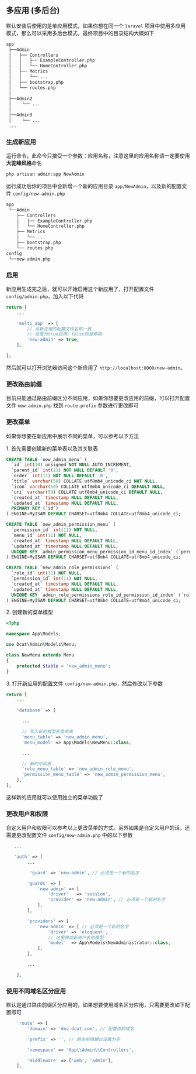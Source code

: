 ## 多应用 (多后台)

默认安装后使用的是单应用模式，如果你想在同一个 `laravel` 项目中使用多应用模式，那么可以采用多后台模式，最终项目中的目录结构大概如下

```php
app
 ├──Admin
 │   ├── Controllers
 │   │   ├── ExampleController.php
 │   │   └── HomeController.php
 │   ├── Metrics
 │   │   └── ...
 │   ├── bootstrap.php
 │   └── routes.php
 │
 ├──Admin2
 │    └── ...
 │   
 │──Admin3
 │    └── ...
 ...
```

### 生成新应用

运行命令，此命令只接受一个参数：应用名称，注意这里的应用名称请一定要使用**大驼峰风格**命名

```php
php artisan admin:app NewAdmin
```

运行成功后你的项目中会新增一个新的应用目录 `app/NewAdmin`，以及新的配置文件 `config/new-admin.php`

```php
app
 └──Admin
    ├── Controllers
    │   ├── ExampleController.php
    │   └── HomeController.php
    ├── Metrics
    │   └── ...
    ├── bootstrap.php
    └── routes.php
config
 └──new-admin.php
```

### 启用

新应用生成完之后，就可以开始启用这个新应用了，打开配置文件 `config/admin.php`，加入以下代码

```php
return [
    ...

    'multi_app' => [
        // 与新应用的配置文件名称一致
        // 设置为true启用，false则是停用
        'new-admin' => true,
    ],

];
```

然后就可以打开浏览器访问这个新应用了 `http://localhost:8000/new-admin`。

### 更改路由前缀

目前只能通过路由前缀区分不同应用，如果你想要更改应用的前缀，可以打开配置文件 `new-admin.php` 找到 `route.prefix` 参数进行更改即可

### 更改菜单

如果你想要在新应用中展示不同的菜单，可以参考以下方法

1\. 首先需要创建新的菜单表以及其关联表

```sql
CREATE TABLE `new_admin_menu` (
  `id` int(10) unsigned NOT NULL AUTO_INCREMENT,
  `parent_id` int(11) NOT NULL DEFAULT '0',
  `order` int(11) NOT NULL DEFAULT '0',
  `title` varchar(50) COLLATE utf8mb4_unicode_ci NOT NULL,
  `icon` varchar(50) COLLATE utf8mb4_unicode_ci DEFAULT NULL,
  `uri` varchar(50) COLLATE utf8mb4_unicode_ci DEFAULT NULL,
  `created_at` timestamp NULL DEFAULT NULL,
  `updated_at` timestamp NULL DEFAULT NULL,
  PRIMARY KEY (`id`)
) ENGINE=MyISAM DEFAULT CHARSET=utf8mb4 COLLATE=utf8mb4_unicode_ci;

CREATE TABLE `new_admin_permission_menu` (
  `permission_id` int(11) NOT NULL,
  `menu_id` int(11) NOT NULL,
  `created_at` timestamp NULL DEFAULT NULL,
  `updated_at` timestamp NULL DEFAULT NULL,
  UNIQUE KEY `admin_permission_menu_permission_id_menu_id_index` (`permission_id`,`menu_id`) USING BTREE
) ENGINE=MyISAM DEFAULT CHARSET=utf8mb4 COLLATE=utf8mb4_unicode_ci;

CREATE TABLE `new_admin_role_permissions` (
  `role_id` int(11) NOT NULL,
  `permission_id` int(11) NOT NULL,
  `created_at` timestamp NULL DEFAULT NULL,
  `updated_at` timestamp NULL DEFAULT NULL,
  UNIQUE KEY `admin_role_permissions_role_id_permission_id_index` (`role_id`,`permission_id`) USING BTREE
) ENGINE=MyISAM DEFAULT CHARSET=utf8mb4 COLLATE=utf8mb4_unicode_ci;
```

2\. 创建新的菜单模型

```php
<?php

namespace App\Models;

use Dcat\Admin\Models\Menu;

class NewMenu extends Menu
{
    protected $table = 'new_admin_menu';
}
```

3\. 打开新应用的配置文件 `config/new-admin.php`，然后修改以下参数

```php
return [
    ...

    'database' => [

      ...

      // 写入新的模型和菜单表
      'menu_table' => 'new_admin_menu',
      'menu_model' => App\Models\NewMenu::class,

      ...

      // 新的中间表
      'role_menu_table' => 'new_admin_role_menu',
      'permission_menu_table' => 'new_admin_permission_menu',
    ],
];
```

这样新的应用就可以使用独立的菜单功能了

### 更改用户和权限

自定义用户和权限可以参考以上更改菜单的方式。另外如果是自定义用户的话，还需要更改配置文件 `config/new-admin.php` 中的以下参数

```php
   ...

   'auth' => [
        ...

         'guard' => 'new-admin', // 必须是一个新的名字

        'guards' => [
            'new-admin' => [
                'driver'   => 'session',
                'provider' => 'new-admin', // 必须是一个新的名字
            ],
        ],

        'providers' => [
            'new-admin' => [ // 必须是一个新的名字
                'driver' => 'eloquent',
                // 这里换成新用户表的模型
                'model'  => App\Models\NewAdministrator::class,
            ],
        ],

        ...

    ],
```

### 使用不同域名区分应用

默认是通过路由前缀区分应用的，如果想要使用域名区分应用，只需要更改如下配置即可

```php
    'route' => [
        'domain' => 'dev.dcat.com', // 配置你的域名

        'prefix' => '', // 路由前缀建议设置为空

        'namespace' => 'App\\Admin\\Controllers',

        'middleware' => ['web', 'admin'],
    ],
```